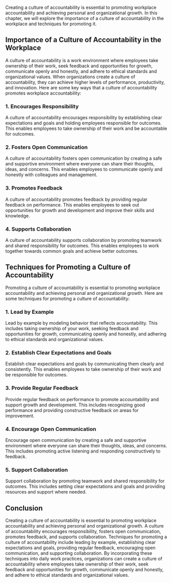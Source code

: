 
Creating a culture of accountability is essential to promoting workplace accountability and achieving personal and organizational growth. In this chapter, we will explore the importance of a culture of accountability in the workplace and techniques for promoting it.

Importance of a Culture of Accountability in the Workplace
----------------------------------------------------------

A culture of accountability is a work environment where employees take ownership of their work, seek feedback and opportunities for growth, communicate openly and honestly, and adhere to ethical standards and organizational values. When organizations create a culture of accountability, they can achieve higher levels of performance, productivity, and innovation. Here are some key ways that a culture of accountability promotes workplace accountability:

### 1. Encourages Responsibility

A culture of accountability encourages responsibility by establishing clear expectations and goals and holding employees responsible for outcomes. This enables employees to take ownership of their work and be accountable for outcomes.

### 2. Fosters Open Communication

A culture of accountability fosters open communication by creating a safe and supportive environment where everyone can share their thoughts, ideas, and concerns. This enables employees to communicate openly and honestly with colleagues and management.

### 3. Promotes Feedback

A culture of accountability promotes feedback by providing regular feedback on performance. This enables employees to seek out opportunities for growth and development and improve their skills and knowledge.

### 4. Supports Collaboration

A culture of accountability supports collaboration by promoting teamwork and shared responsibility for outcomes. This enables employees to work together towards common goals and achieve better outcomes.

Techniques for Promoting a Culture of Accountability
----------------------------------------------------

Promoting a culture of accountability is essential to promoting workplace accountability and achieving personal and organizational growth. Here are some techniques for promoting a culture of accountability:

### 1. Lead by Example

Lead by example by modeling behavior that reflects accountability. This includes taking ownership of your work, seeking feedback and opportunities for growth, communicating openly and honestly, and adhering to ethical standards and organizational values.

### 2. Establish Clear Expectations and Goals

Establish clear expectations and goals by communicating them clearly and consistently. This enables employees to take ownership of their work and be responsible for outcomes.

### 3. Provide Regular Feedback

Provide regular feedback on performance to promote accountability and support growth and development. This includes recognizing good performance and providing constructive feedback on areas for improvement.

### 4. Encourage Open Communication

Encourage open communication by creating a safe and supportive environment where everyone can share their thoughts, ideas, and concerns. This includes promoting active listening and responding constructively to feedback.

### 5. Support Collaboration

Support collaboration by promoting teamwork and shared responsibility for outcomes. This includes setting clear expectations and goals and providing resources and support where needed.

Conclusion
----------

Creating a culture of accountability is essential to promoting workplace accountability and achieving personal and organizational growth. A culture of accountability encourages responsibility, fosters open communication, promotes feedback, and supports collaboration. Techniques for promoting a culture of accountability include leading by example, establishing clear expectations and goals, providing regular feedback, encouraging open communication, and supporting collaboration. By incorporating these techniques into daily work practices, organizations can create a culture of accountability where employees take ownership of their work, seek feedback and opportunities for growth, communicate openly and honestly, and adhere to ethical standards and organizational values.
